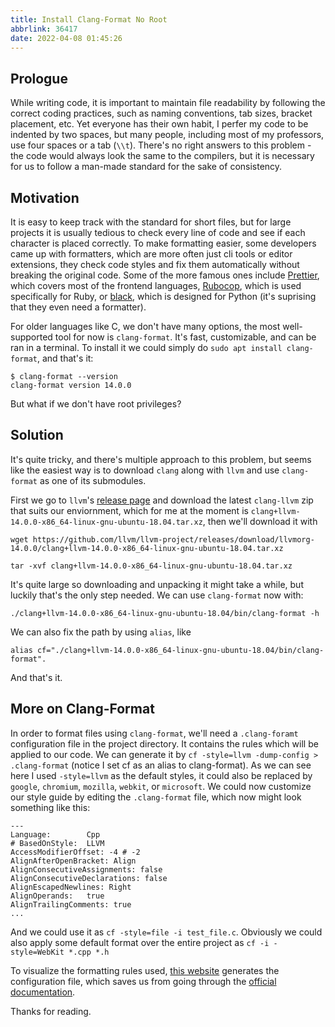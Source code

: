 ```yaml
---
title: Install Clang-Format No Root
abbrlink: 36417
date: 2022-04-08 01:45:26
---
```


## Prologue

While writing code, it is important to maintain file readability by following the correct coding practices, such as naming conventions, tab sizes, bracket placement, etc. Yet everyone has their own habit, I perfer my code to be indented by two spaces, but many people, including most of my professors, use four spaces or a tab (`\\t`). There's no right answers to this problem - the code would always look the same to the compilers, but it is necessary for us to follow a man-made standard for the sake of consistency.

## Motivation

It is easy to keep track with the standard for short files, but for large projects it is usually tedious to check every line of code and see if each character is placed correctly. To make formatting easier, some developers came up with formatters, which are more often just cli tools or editor extensions, they check code styles and fix them automatically without breaking the original code. Some of the more famous ones include [Prettier](https://prettier.io/), which covers most of the frontend languages, [Rubocop](https://rubocop.org/), which is used specifically for Ruby, or [black](https://black.readthedocs.io/en/stable/), which is designed for Python (it's suprising that they even need a formatter).

For older languages like C, we don't have many options, the most well-supported tool for now is `clang-format`. It's fast, customizable, and can be ran in a terminal. To install it we could simply do `sudo apt install clang-format`, and that's it:

```
$ clang-format --version
clang-format version 14.0.0
```

But what if we don't have root privileges?

## Solution

It's quite tricky, and there's multiple approach to this problem, but seems like the easiest way is to download `clang` along with `llvm` and use `clang-format` as one of its submodules.

First we go to `llvm`'s [release page](https://github.com/llvm/llvm-project/releases) and download the latest `clang-llvm` zip that suits our enviornment, which for me at the moment is `clang+llvm-14.0.0-x86_64-linux-gnu-ubuntu-18.04.tar.xz`, then we'll download it with

```
wget https://github.com/llvm/llvm-project/releases/download/llvmorg-14.0.0/clang+llvm-14.0.0-x86_64-linux-gnu-ubuntu-18.04.tar.xz

tar -xvf clang+llvm-14.0.0-x86_64-linux-gnu-ubuntu-18.04.tar.xz
```

It's quite large so downloading and unpacking it might take a while, but luckily that's the only step needed. We can use `clang-format` now with:

```
./clang+llvm-14.0.0-x86_64-linux-gnu-ubuntu-18.04/bin/clang-format -h
```

We can also fix the path by using `alias`, like

```
alias cf="./clang+llvm-14.0.0-x86_64-linux-gnu-ubuntu-18.04/bin/clang-format".
```

And that's it.

## More on Clang-Format

In order to format files using `clang-format`, we'll need a `.clang-foramt` configuration file in the project directory. It contains the rules which will be applied to our code. We can generate it by `cf -style=llvm -dump-config > .clang-format` (notice I set cf as an alias to clang-format). As we can see here I used `-style=llvm` as the default styles, it could also be replaced by `google`, `chromium`, `mozilla`, `webkit`, or `microsoft`. We could now customize our style guide by editing the `.clang-format` file, which now might look something like this:

```
---
Language:        Cpp
# BasedOnStyle:  LLVM
AccessModifierOffset: -4 # -2
AlignAfterOpenBracket: Align
AlignConsecutiveAssignments: false
AlignConsecutiveDeclarations: false
AlignEscapedNewlines: Right
AlignOperands:   true
AlignTrailingComments: true
...
```

And we could use it as `cf -style=file -i test_file.c`. Obviously we could also apply some default format over the entire project as `cf -i -style=WebKit *.cpp *.h`

To visualize the formatting rules used, [this website](https://zed0.co.uk/clang-format-configurator/) generates the configuration file, which saves us from going through the [official documentation](https://clang.llvm.org/docs/ClangFormatStyleOptions.html).

Thanks for reading.

